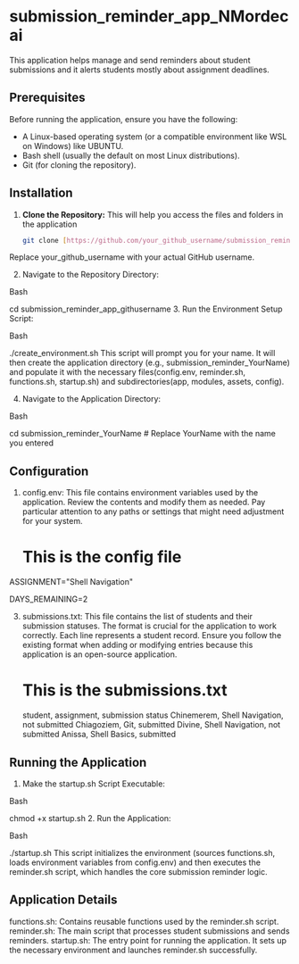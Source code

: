 # submission_reminder_app_NMordecai
 This application helps manage and send reminders about student submissions and it alerts students mostly about assignment deadlines.
## Prerequisites

Before running the application, ensure you have the following:

* A Linux-based operating system (or a compatible environment like WSL on Windows) like UBUNTU.
* Bash shell (usually the default on most Linux distributions).
* Git (for cloning the repository).

## Installation

1. **Clone the Repository:**
This will help you access the files and folders in the application
   ```bash
   git clone [https://github.com/your_github_username/submission_reminder_app_githusername.git](https://github.com/your_github_username/submission_reminder_app_githusername.git)
Replace your_github_username with your actual GitHub username.

2. Navigate to the Repository Directory:

Bash

cd submission_reminder_app_githusername
3. Run the Environment Setup Script:

Bash

./create_environment.sh
This script will prompt you for your name. It will then create the application directory (e.g., submission_reminder_YourName) and populate it with the necessary files(config.env, reminder.sh, functions.sh, startup.sh) and subdirectories(app, modules, assets, config).

4. Navigate to the Application Directory:

Bash

cd submission_reminder_YourName  # Replace YourName with the name you entered
## Configuration
1. config.env: This file contains environment variables used by the application.  Review the contents and modify them as needed.  Pay particular attention to any paths or settings that might need adjustment for your system.
   # This is the config file
ASSIGNMENT="Shell Navigation"

DAYS_REMAINING=2


3. submissions.txt: This file contains the list of students and their submission statuses.  The format is crucial for the application to work correctly.  Each line represents a student record.  Ensure you follow the existing format when adding or modifying entries because this application is an open-source application.
   # This is the submissions.txt
   student, assignment, submission status
Chinemerem, Shell Navigation, not submitted
Chiagoziem, Git, submitted
Divine, Shell Navigation, not submitted
Anissa, Shell Basics, submitted


## Running the Application
1. Make the startup.sh Script Executable:

Bash

chmod +x startup.sh
2. Run the Application:

Bash

./startup.sh
This script initializes the environment (sources functions.sh, loads environment variables from config.env) and then executes the reminder.sh script, which handles the core submission reminder logic.

## Application Details
functions.sh: Contains reusable functions used by the reminder.sh script.
reminder.sh: The main script that processes student submissions and sends reminders.
startup.sh: The entry point for running the application. It sets up the necessary environment and launches reminder.sh successfully.

